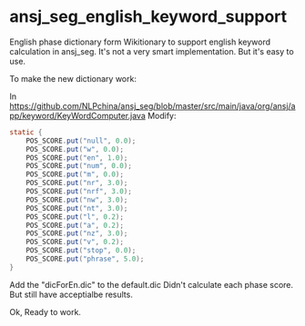 # ansj_seg_english_keyword_support

English phase dictionary form Wikitionary to support english keyword calculation in ansj_seg.
It's not a very smart implementation. But it's easy to use.

To make the new dictionary work:

In https://github.com/NLPchina/ansj_seg/blob/master/src/main/java/org/ansj/app/keyword/KeyWordComputer.java
Modify:
```java
static {
	POS_SCORE.put("null", 0.0);
	POS_SCORE.put("w", 0.0);
	POS_SCORE.put("en", 1.0);
	POS_SCORE.put("num", 0.0);
	POS_SCORE.put("m", 0.0);
	POS_SCORE.put("nr", 3.0);
	POS_SCORE.put("nrf", 3.0);
	POS_SCORE.put("nw", 3.0);
	POS_SCORE.put("nt", 3.0);
	POS_SCORE.put("l", 0.2);
	POS_SCORE.put("a", 0.2);
	POS_SCORE.put("nz", 3.0);
	POS_SCORE.put("v", 0.2);
	POS_SCORE.put("stop", 0.0);
	POS_SCORE.put("phrase", 5.0);
}
```

Add the "dicForEn.dic" to the default.dic
Didn't calculate each phase score. But still have acceptialbe results.

Ok, Ready to work.

